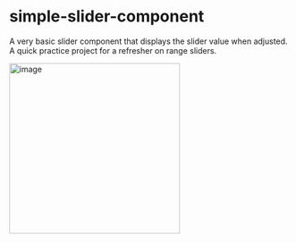 # simple-slider-component

A very basic slider component that displays the slider value when adjusted. A quick practice project for a refresher on range sliders.

<img width="305" alt="image" src="https://github.com/suhas-sunder/simple-slider-component/assets/77464593/4d5b3232-cd3b-4a4c-931b-29dbf7125003">
